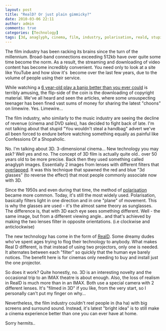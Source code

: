 ```yaml
---
layout: post
title: "RealD? Or just plain gimmicky?"
date: 2010-03-06 22:11
author: admin
comments: true
categories: [Technology]
tags: [3d, anaglyph, cinema, film, industry, polarisation, reald, stupid gimmicks]
---
```

The film industry has been racking its brains since the turn of the millennium. Broad-band connections exceeding 512kb have over quite some time become the norm. As a result, the streaming and downloading of video content has become incredibly convenient. You need only to look at a site like YouTube and how slow it's  become over the last few years, due to the volume of people using their service.

While watching a <a href="http://www.youtube.com/watch?v=ErMWX--UJZ4&amp;feature=related" target="_blank">6 year-old play a banjo better than you ever could</a> is terribly amusing, the flip-side of the coin is the downloading of copyright material.
We've all heard and seen the articles, where some unsuspecting teenager has been fined vast sums of money for sharing the latest "choons" on limewire. Yes. Limewire...

<!--more-->The film industry, who similarly to the music industry are seeing the decline of revenue (cinema and DVD sales), has decided to fight back of late. I'm not talking about that stupid "You wouldn't steal a handbag" advert we've all been forced to endure before watching something equally as painful like Confessions Of a Shopaholic.

No. I'm talking about 3D. 3-dimensional cinema...
New technology you may ask? Well yes and no. The concept of 3D film is actually quite old.. over 50 years old to be more precise.
Back then they used something called anaglyph images. Essentially 2 images from lenses with different filters that <a href="http://en.wikipedia.org/wiki/File:Stereograph_as_an_educator_-_anaglyph.jpg" target="_blank">overlapped</a>. It was this technique that spawned the red and blue "3d glasses" (to reverse the effect) that most people commonly associate now with 3D.

Since the 1950s and even during that time, the method of <a href="http://en.wikipedia.org/wiki/Polarization_%28waves%29#Unpolarized_light" target="_blank">polarisation</a> became more common. Today, it's still the most widely used. Polarisation, basically filters light in one direction and in one "plane" of movement. This is why the glasses are used - it's the almost same theory as sunglasses. The difference is, that with 3D each eye sees something different. Well - the same image, but from a different viewing angle.. and that's achieved by making the two lenses filter in opposite orientations. (i.e clockwise and anticlockwise)

The new technology has come in the form of <a href="http://www.reald.com/Content/cinema.aspx" target="_blank">RealD</a>. Some dreamy dudes who've spent ages trying to flog their technology to anybody. What makes Real D different, is that instead of using two projectors, only one is needed. It alternates between each "filter" so quickly that the human eye barely notices. The benefit here is for cinemas only needing to buy and install just the one projector.

So does it work?
Quite honestly, no. 3D is an interesting novelty and the occasional trip to an IMAX theatre is about enough. Also, the loss of realism in RealD is much more than in an IMAX. Both use a special camera with 2 different lenses. It's "filmed in 3D" if you like, from the very start, so I personally can't put my finger on why...

Nevertheless, the film industry couldn't reel people in (ha ha) with big screens and surround sound. Instead, it's latest "bright idea" is to still make a cinema experience better than one you can ever have at home.

Sorry hermits..
